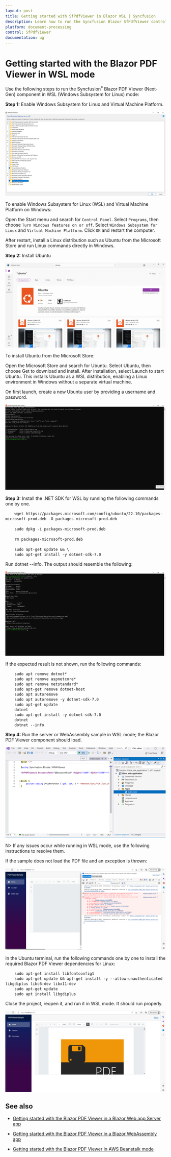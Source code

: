 ```yaml
---
layout: post
title: Getting started with SfPdfViewer in Blazor WSL | Syncfusion
description: Learn how to run the Syncfusion Blazor SfPdfViewer control in a Blazor app using Windows Subsystem for Linux (WSL).
platform: document-processing
control: SfPdfViewer
documentation: ug
---
```


# Getting started with the Blazor PDF Viewer in WSL mode

Use the following steps to run the Syncfusion<sup style="font-size:70%">&reg;</sup> Blazor PDF Viewer (Next-Gen) component in WSL (Windows Subsystem for Linux) mode:

**Step 1:** Enable Windows Subsystem for Linux and Virtual Machine Platform.

![Windows Features dialog with WSL and Virtual Machine Platform enabled](wsl-application-images/turn-features.png)

To enable Windows Subsystem for Linux (WSL) and Virtual Machine Platform on Windows:

Open the Start menu and search for `Control Panel`. Select `Programs`, then choose `Turn Windows features on or off`. Select `Windows Subsystem for Linux` and `Virtual Machine Platform`. Click `OK` and restart the computer.

After restart, install a Linux distribution such as Ubuntu from the Microsoft Store and run Linux commands directly in Windows.

**Step 2:** Install Ubuntu

![Ubuntu install page in Microsoft Store](wsl-application-images/ubuntu-install.png)

To install Ubuntu from the Microsoft Store:

Open the Microsoft Store and search for Ubuntu. Select Ubuntu, then choose Get to download and install. After installation, select Launch to start Ubuntu. This installs Ubuntu as a WSL distribution, enabling a Linux environment in Windows without a separate virtual machine.

On first launch, create a new Ubuntu user by providing a username and password.

![Ubuntu first-run prompt for username and password](wsl-application-images/username-password.png)

**Step 3:** Install the .NET SDK for WSL by running the following commands one by one.

```
    wget https://packages.microsoft.com/config/ubuntu/22.10/packages-microsoft-prod.deb -O packages-microsoft-prod.deb

    sudo dpkg -i packages-microsoft-prod.deb

    rm packages-microsoft-prod.deb

    sudo apt-get update && \
    sudo apt-get install -y dotnet-sdk-7.0

```

Run dotnet --info. The output should resemble the following:

![Create-new-blazor-wsl-app](wsl-application-images/dotnet-info.png)

If the expected result is not shown, run the following commands:

```
    sudo apt remove dotnet*
    sudo apt remove aspnetcore*
    sudo apt remove netstandard*
    sudo apt-get remove dotnet-host
    sudo apt autoremove
    sudo apt autoremove -y dotnet-sdk-7.0
    sudo apt-get update
    dotnet
    sudo apt-get install -y dotnet-sdk-7.0
    dotnet
    dotnet --info
```
**Step 4:** Run the server or WebAssembly sample in WSL mode; the Blazor PDF Viewer component should load.

![Blazor app running in WSL mode](wsl-application-images/WSL-Mode.png)

N> If any issues occur while running in WSL mode, use the following instructions to resolve them.

If the sample does not load the PDF file and an exception is thrown:

![Exception shown when PDF fails to load](wsl-application-images/exception.png)

In the Ubuntu terminal, run the following commands one by one to install the required Blazor PDF Viewer dependencies for Linux:

```
    sudo apt-get install libfontconfig1
    sudo apt-get update && apt-get install -y --allow-unauthenticated libgdiplus libc6-dev libx11-dev
    sudo apt-get update
    sudo apt install libgdiplus

```

Close the project, reopen it, and run it in WSL mode. It should run properly.

![Blazor PDF Viewer running successfully in WSL mode](wsl-application-images/final.png)

## See also

* [Getting started with the Blazor PDF Viewer in a Blazor Web app Server app](../getting-started/web-app)

* [Getting started with the Blazor PDF Viewer in a Blazor WebAssembly app](../getting-started/web-assembly-application)

* [Getting started with the Blazor PDF Viewer in AWS Beanstalk mode](./aws-beanstalk-deployment)
